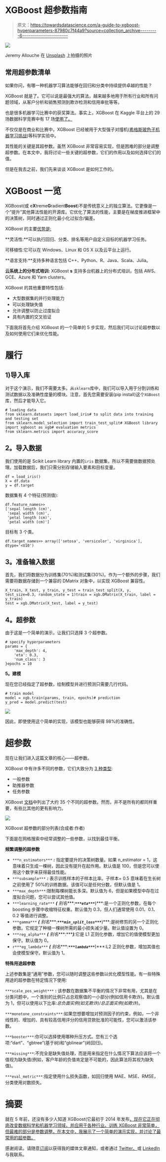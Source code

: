 # XGBoost 超参数指南

> 原文：<https://towardsdatascience.com/a-guide-to-xgboost-hyperparameters-87980c7f44a9?source=collection_archive---------6----------------------->

![](img/dc5c0d718697d60a201551502b11d555.png)

Jeremy Allouche 在 [Unsplash](https://unsplash.com?utm_source=medium&utm_medium=referral) 上拍摄的照片

## 常用超参数清单

如果你问，有哪一种机器学习算法能够在回归和分类中持续提供卓越的性能？

XGBoost 就是了。它可以说是最强大的算法，越来越多地用于所有行业和所有问题领域，从客户分析和销售预测到欺诈检测和信用审批等等。

也是很多机器学习比赛中的获奖算法。事实上，XGBoost 在 Kaggle 平台上的 29 场数据科学竞赛中有 17 场[使用了。](https://dl.acm.org/doi/pdf/10.1145/2939672.2939785)

不仅仅是在商业和比赛中，XGBoost 已经被用于大型强子对撞机([希格斯玻色子机器学习挑战](https://home.cern/news/news/computing/higgs-boson-machine-learning-challenge))等科学实验中。

其性能的关键是其超参数。虽然 XGBoost 非常容易实现，但是困难的部分是调整超参数。在本文中，我将讨论一些关键的超参数，它们的作用以及如何选择它们的值。

但是在我去之前，我们先来谈谈 XGBoost 是如何工作的。

# XGBoost 一览

XGBoost(或 e**X**treme**G**radient**Boost**)不是传统意义上的独立算法。它更像是一个“提升”其他算法性能的开源库。它优化了算法的性能，主要是在梯度推进框架中的决策树，同时通过正则化最小化过拟合/偏差。

XGBoost 的主要[优势是:](https://xgboost.ai/)

**灵活性:**可以执行回归、分类、排名等用户自定义目标的机器学习任务。

可移植性:它可以在 Windows、Linux 和 OS X 以及云平台上运行。

**语言支持:**支持多种语言包括 C++、Python、R、Java、Scala、Julia。

**云系统上的分布式培训:** XGBoost **s** 支持多台机器上的分布式培训，包括 AWS、GCE、Azure 和 Yarn clusters。

XGBoost 的其他重要特性包括:

*   大型数据集的并行处理能力
*   可以处理缺失值
*   允许调整以防止过度拟合
*   具有内置的交叉验证

下面我将首先介绍 XGBoost 的一个简单的 5 步实现，然后我们可以讨论超参数以及如何使用它们来优化性能。

# 履行

## **1)导入库**

对于这个演示，我们不需要太多。从`sklearn`库中，我们可以导入用于分割训练和测试数据以及准确性度量的模块。注意，首先您需要安装(pip install)这个`XGBoost` 库，然后才能导入它。

```
# loading data
from sklearn.datasets import load_iris# to split data into training and testing set
from sklearn.model_selection import train_test_split# XGBoost library
import xgboost as xgb# evaluation metrics
from sklearn.metrics import accuracy_score
```

## **2。导入数据**

我们使用的是 Scikit Learn library 内置的`iris` 数据集，所以不需要做数据预处理。加载数据后，我们只需分别存储输入要素和目标变量。

```
df = load_iris()
X = df.data
y = df.target
```

数据集有 4 个特征(预测值):

```
df.feature_names>> 
['sepal length (cm)',
 'sepal width (cm)',
 'petal length (cm)',
 'petal width (cm)']
```

目标有 3 个类。

```
df.target_names>> array(['setosa', 'versicolor', 'virginica'], dtype='<U10')
```

## **3。准备输入数据**

首先，我们将数据分为训练集(70%)和测试集(30%)。作为一个额外的步骤，我们需要将数据存储到一个兼容的 DMatrix 对象中，以实现 XGBoost 兼容性。

```
X_train, X_test, y_train, y_test = train_test_split(X, y, test_size=0.3, random_state = 1)train = xgb.DMatrix(X_train, label = y_train)
test = xgb.DMatrix(X_test, label = y_test)
```

## **4。超参数**

由于这是一个简单的演示，让我们只选择 3 个超参数。

```
# specify hyperparameters
params = {
    'max_depth': 4,
    'eta': 0.3,
    'num_class': 3
}epochs = 10
```

**5。建模**

现在您已经指定了超参数，绘制模型并进行预测只需要几行代码。

```
# train model
model = xgb.train(params, train, epochs)# prediction
y_pred = model.predict(test)
```

![](img/ac1b3be10aa8476e969f8826ee036d0f.png)

因此，即使使用这个简单的实现，该模型也能够获得 98%的准确性。

# **超参数**

现在让我们进入这篇文章的核心——超参数。

XGBoost 中有许多不同的参数，它们大致分为 [3 种类型](https://xgboost.readthedocs.io/en/latest/parameter.html):

*   一般参数
*   助推器参数
*   任务参数

XGBoost [文档](https://xgboost.readthedocs.io/en/latest/)中列出了大约 35 个不同的超参数。然而，并不是所有的都同样重要，有些比其他的更有影响力。

![](img/2bf56660181ec82aa41172536bd05da9.png)

XGBoost 超参数的部分列表(合成者:作者)

下面是在网格搜索中经常调整的一些参数，以找到最佳平衡。

**频繁调整的超参数**

*   `***n_estimators***` ***:*** 指定要提升的决策树数量。如果 n_estimator = 1，这意味着只生成一棵树，因此没有提升在起作用。默认值是 100，但是您可以使用这个数字来获得最佳性能。
*   `***subsample***` ***:*** 表示训练样本的子样本比率。子样本= 0.5 意味着在生长树之前使用了 50%的训练数据。该值可以是任何分数，但默认值是 1。
*   `***max_depth***`:限制每棵树能长多深。默认值为 6，但是如果模型中存在过度拟合问题，您可以尝试其他值。
*   `***learning_rate***` ***(*** *别名****:***`***eta***`***)***:是一个正则化参数，在每个 boosting 步骤中收缩特征权重。默认值为 0.3，但人们通常使用 0.01、0.1、0.2 等值进行调整。
*   `***gamma***` ***(*** *别名****:***`***min_split_loss***`***)***:是树修剪的另一个正则化参数。它规定了种植一棵树所需的最小损失减少量。默认值设置为 0。
*   `***reg_alpha***` ***(*** *别名****:******)***:它是 L1 正则化参数，增加它的值使模型更加保守。默认值为 0。
*   `r***eg_lambda***` ***(*** *别名****:***`***lambda***`***)***:L2 正则化参数，增加其值也会使模型保守。默认值为 1。

**特殊用途超参数**

上述参数集是“通用”参数，您可以随时调整这些参数以优化模型性能。有一些特殊用途的超参数在特定情况下使用:

`***scale_pos_weight***` **:** 该参数在数据集不平衡的情况下非常有用，尤其是在分类问题中，一个类别的比例只占总观察值的一小部分(例如信用卡欺诈)。默认值为 1，但可以使用以下比率:*总负面实例(如无欺诈)/总正面实例(如欺诈)*。

`***monotone_constraints***`:如果您想要增加对预测因子的约束，例如，一个非线性的、增加的、具有较高信用评分的信用贷款批准的可能性，您可以激活该参数。

`***booster***`:你可以选择使用哪种升压方式。您有三个选项:“dart”、“gbtree”(基于树)和“gblinear”(岭回归)。

`***missing***`:不完全是缺失值处理，而是用来指定在什么情况下算法应该将一个值视为缺失值(例如，客户年龄的负值肯定是不可能的，因此算法将其视为缺失值)。

`***eval_metric***`:指定使用什么损失函数，如回归使用 MAE、MSE、RMSE，分类使用对数损失。

# 摘要

就在 5 年前，还没有多少人知道 XGBoost(它最初于 2014 年发布[，现在它正在彻底改变数据科学和机器学习领域，并应用于各种行业。训练 XGBoost 非常简单，但最难的部分是参数调整。在本文中，我展示了一个简单的演示实现，并讨论了最常用的超参数。](https://en.wikipedia.org/wiki/XGBoost)

感谢阅读。请随意[订阅](https://mab-datasc.medium.com/subscribe)以获得我的媒体文章通知，或者通过 [Twitter、](https://twitter.com/DataEnthus)或 [LinkedIn](https://www.linkedin.com/in/mab-alam/) 与我联系。